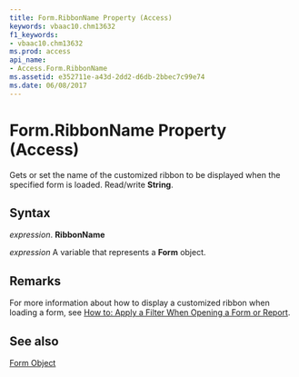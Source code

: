 ```yaml
---
title: Form.RibbonName Property (Access)
keywords: vbaac10.chm13632
f1_keywords:
- vbaac10.chm13632
ms.prod: access
api_name:
- Access.Form.RibbonName
ms.assetid: e352711e-a43d-2dd2-d6db-2bbec7c99e74
ms.date: 06/08/2017
---
```



# Form.RibbonName Property (Access)

Gets or set the name of the customized ribbon to be displayed when the specified form is loaded. Read/write  **String**.


## Syntax

 _expression_. **RibbonName**

 _expression_ A variable that represents a **Form** object.


## Remarks

For more information about how to display a customized ribbon when loading a form, see [How to: Apply a Filter When Opening a Form or Report](apply-a-filter-when-opening-a-form-or-report.md).


## See also


[Form Object](Access.Form.md)

